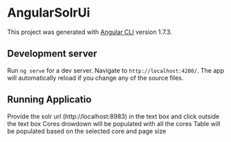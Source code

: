 # AngularSolrUi

This project was generated with [Angular CLI](https://github.com/angular/angular-cli) version 1.7.3.

## Development server

Run `ng serve` for a dev server. Navigate to `http://localhost:4200/`. The app will automatically reload if you change any of the source files.

## Running Applicatio

Provide the solr url (http://localhost:8983) in the text box and click outside the text box
Cores drowdown will be populated with all the cores
Table will be populated based on the selected core and page size
